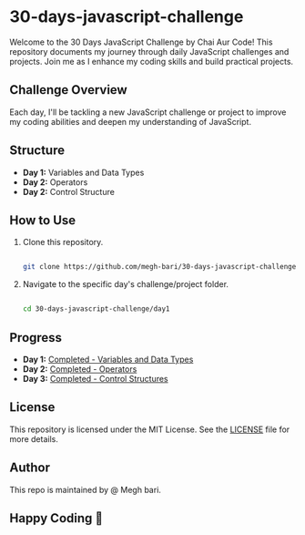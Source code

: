 # 30-days-javascript-challenge

Welcome to the 30 Days JavaScript Challenge by Chai Aur Code! This repository documents my journey through daily JavaScript challenges and projects. Join me as I enhance my coding skills and build practical projects.

## Challenge Overview

Each day, I'll be tackling a new JavaScript challenge or project to improve my coding abilities and deepen my understanding of JavaScript.

## Structure

- **Day 1:** Variables and Data Types
- **Day 2:** Operators
- **Day 2:** Control Structure

## How to Use

1. Clone this repository.
   
   ```bash
   
   git clone https://github.com/megh-bari/30-days-javascript-challenge.git
   
   ```
   
3. Navigate to the specific day's challenge/project folder.
   
     ```bash
     
     cd 30-days-javascript-challenge/day1
     
     ```

## Progress
- **Day 1:** [Completed - Variables and Data Types](Progress.md#day-1-variables-and-data-types)
- **Day 2:** [Completed - Operators](Progress.md#day-2-operators)
- **Day 3:** [Completed - Control Structures](Progress.md#day-3-control-structures)

## License

This repository is licensed under the MIT License. See the [LICENSE](./LICENSE) file for more details.

## Author 
 This repo is maintained by @ Megh bari.

## Happy Coding 🎈

